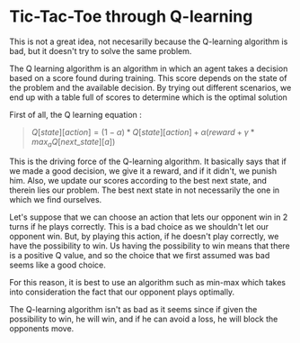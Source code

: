 # Tic-Tac-Toe through Q-learning

This is not a great idea, not necesarilly because the Q-learning algorithm is bad, but it doesn't try to solve the same problem.

The Q learning algorithm is an algorithm in which an agent takes a decision based on a score found during training. This score depends on the state of the problem and the available decision. By trying out different scenarios, we end up with a table full of scores to determine which is the optimal solution

First of all, the Q learning equation :
> $Q[state][action] = (1 - \alpha) * Q[state][action] + \alpha(reward + \gamma * max_{a} Q[next\_state][a])$

This is the driving force of the Q-learning algorithm. It basically says that if we made a good decision, we give it a reward, and if it didn't, we punish him. Also, we update our scores according to the best next state, and therein lies our problem. The best next state in not necessarily the one in which we find ourselves.

Let's suppose that we can choose an action that lets our opponent win in 2 turns if he plays correctly. This is a bad choice as we shouldn't let our opponent win. But, by playing this action, if he doesn't play correctly, we have the possibility to win. Us having the possibility to win means that there is a positive Q value, and so the choice that we first assumed was bad seems like a good choice.

For this reason, it is best to use an algorithm such as min-max which takes into consideration the fact that our opponent plays optimally.

The Q-learning algorithm isn't as bad as it seems since if given the possibility to win, he will win, and if he can avoid a loss, he will block the opponents move.
